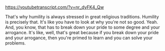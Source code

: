 https://youtubetranscript.com/?v=nr_dyFK4_Qw

 That's why humility is always stressed in great religious traditions. Humility is precisely that. It's like you have to look at why you're not so good. Yeah. And, you know, that has to break down your pride to some degree and your arrogance. It's like, well, that's great because if you break down your pride and your arrogance, then you're primed to learn and you can solve your problems.